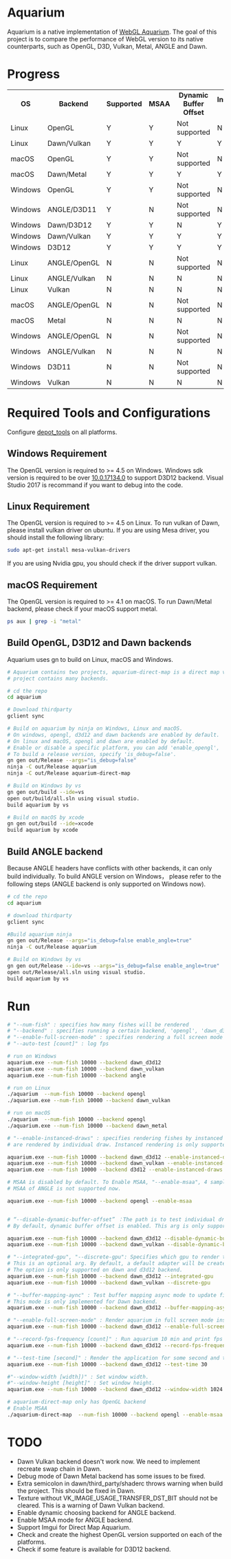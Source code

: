 # Aquarium
Aquarium is a native implementation of [WebGL Aquarium](https://github.com/WebGLSamples/WebGLSamples.github.io). The goal of this project is to compare the performance of WebGL version to its native counterparts, such as OpenGL, D3D, Vulkan, Metal, ANGLE and Dawn.

# Progress
<table>
  <tr align=center>
    <td><strong>OS</td>
    <td><strong>Backend</td>
    <td><strong>Supported</td>
    <td><strong>MSAA</td>
    <td><strong>Dynamic Buffer Offset</td>
    <td><strong>Instanced Draw</td>
    <td><strong>Dynamically choose GPU</td>
  </tr>
  <tr align=left >
    <td>Linux</td>
    <td>OpenGL</td>
    <td>Y</td>
    <td>Y</td>
    <td>Not supported</td>
    <td>N</td>
    <td>Not supported</td>
  </tr>
  <tr align=left>
    <td>Linux</td>
    <td>Dawn/Vulkan</td>
    <td>Y</td>
    <td>Y</td>
    <td>Y</td>
    <td>Y</td>
    <td>Y</td>
  </tr>
  <tr align=left class="supported-row">
    <td>macOS</td>
    <td>OpenGL</td>
    <td>Y</td>
    <td>Y</td>
    <td>Not supported</td>
    <td>N</td>
    <td>Not supported</td>
  </tr>
  <tr align=left class="supported-row">
    <td>macOS</td>
    <td>Dawn/Metal</td>
    <td>Y</td>
    <td>Y</td>
    <td>Y</td>
    <td>Y</td>
    <td>Y</td>
  </tr>
  <tr align=left class="supported-row">
    <td>Windows</td>
    <td>OpenGL</td>
    <td>Y</td>
    <td>Y</td>
    <td>Not supported</td>
    <td>N</td>
    <td>Not supported</td>
  </tr>
  <tr align=left class="supported-row">
    <td>Windows</td>
    <td>ANGLE/D3D11</td>
    <td>Y</td>
    <td>N</td>
    <td>Not supported</td>
    <td>N</td>
    <td>Not supported</td>
  </tr>
  <tr align=left class="supported-row">
    <td>Windows</td>
    <td>Dawn/D3D12</td>
    <td>Y</td>
    <td>Y</td>
    <td>N</td>
    <td>Y</td>
    <td>Y</td>
  </tr>
  <tr align=left class="supported-row">
    <td>Windows</td>
    <td>Dawn/Vulkan</td>
    <td>Y</td>
    <td>Y</td>
    <td>Y</td>
    <td>Y</td>
    <td>Y</td>
  </tr>
  <tr align=left  class="supported-row">
    <td>Windows</td>
    <td>D3D12</td>
    <td>Y</td>
    <td>Y</td>
    <td>Y</td>
    <td>Y</td>
    <td>Y</td>
  </tr>
  <tr align=left>
    <td>Linux</td>
    <td>ANGLE/OpenGL</td>
    <td>N</td>
    <td>N</td>
    <td>Not supported</td>
    <td>N</td>
    <td>Not supported</td>
  </tr>
  <tr align=left>
    <td>Linux</td>
    <td>ANGLE/Vulkan</td>
    <td>N</td>
    <td>N</td>
    <td>N</td>
    <td>N</td>
    <td>N</td>
  </tr>
  <tr align=left>
    <td>Linux</td>
    <td>Vulkan</td>
    <td>N</td>
    <td>N</td>
    <td>N</td>
    <td>N</td>
    <td>N</td>
  </tr>
  <tr align=left>
    <td>macOS</td>
    <td>ANGLE/OpenGL</td>
    <td>N</td>
    <td>N</td>
    <td>Not supported</td>
    <td>N</td>
    <td>Not supported</td>
  </tr>
  <tr align=left>
    <td>macOS</td>
    <td>Metal</td>
    <td>N</td>
    <td>N</td>
    <td>N</td>
    <td>N</td>
    <td>N</td>
  </tr>
  <tr align=left>
    <td>Windows</td>
    <td>ANGLE/OpenGL</td>
    <td>N</td>
    <td>N</td>
    <td>Not supported</td>
    <td>N</td>
    <td>Not supported</td>
  </tr>
  <tr align=left>
    <td>Windows</td>
    <td>ANGLE/Vulkan</td>
    <td>N</td>
    <td>N</td>
    <td>N</td>
    <td>N</td>
    <td>N</td>
  </tr>
  <tr align=left>
    <td>Windows</td>
    <td>D3D11</td>
    <td>N</td>
    <td>N</td>
    <td>Not supported</td>
    <td>N</td>
    <td>Not supported</td>
  </tr>
  <tr align=left>
    <td>Windows</td>
    <td>Vulkan</td>
    <td>N</td>
    <td>N</td>
    <td>N</td>
    <td>N</td>
    <td>N</td>
  </tr>
</table>

# Required Tools and Configurations
Configure [depot_tools](http://dev.chromium.org/developers/how-tos/install-depot-tools) on all platforms.

## Windows Requirement
The OpenGL version is required to >= 4.5 on Windows.
Windows sdk version is required to be over
[10.0.17134.0](https://developer.microsoft.com/en-us/windows/downloads/windows-10-sdk) to support D3D12 backend.
Visual Studio 2017 is recommand if you want to debug into the code.
## Linux Requirement
The OpenGL version is required to >= 4.5 on Linux. To run vulkan of Dawn, please install vulkan driver on ubuntu.
If you are using Mesa driver, you should install the following library:
```sh
sudo apt-get install mesa-vulkan-drivers
```
If you are using Nvidia gpu, you should check if the driver support vulkan.
## macOS Requirement
The OpenGL version is required to >= 4.1 on macOS. To run Dawn/Metal backend, please check if your macOS support metal.
```sh
ps aux | grep -i "metal"
```

## Build OpenGL, D3D12 and Dawn backends

Aquarium uses gn to build on Linux, macOS and Windows.

```sh
# Aquarium contains two projects, aquarium-direct-map is a direct map version to WebGL repo, and only has OpenGL backend.  The aquarium
# project contains many backends.

# cd the repo
cd aquarium

# Download thirdparty
gclient sync

# Build on aquarium by ninja on Windows, Linux and macOS.
# On windows, opengl, d3d12 and dawn backends are enabled by default.
# On linux and macOS, opengl and dawn are enabled by default.
# Enable or disable a specific platform, you can add 'enable_opengl', 'enable_d3d12', and 'enable_dawn' to gn args.
# To build a release version, specify 'is_debug=false'.
gn gen out/Release --args="is_debug=false"
ninja -C out/Release aquarium
ninja -C out/Release aquarium-direct-map

# Build on Windows by vs
gn gen out/build --ide=vs
open out/build/all.sln using visual studio.
build aquarium by vs

# Build on macOS by xcode
gn gen out/build --ide=xcode
build aquarium by xcode
```

## Build ANGLE backend

Because ANGLE headers have conflicts with other backends, it can only build individually. To build ANGLE version on Windows， please refer to the following steps (ANGLE backend is only supported on Windows now).
```sh
# cd the repo
cd aquarium

# download thirdparty
gclient sync

#Build aquarium ninja
gn gen out/Release --args="is_debug=false enable_angle=true"
ninja -C out/Release aquarium

# Build on Windows by vs
gn gen out/Release --ide=vs --args="is_debug=false enable_angle=true"
open out/Release/all.sln using visual studio.
build aquarium by vs
```

# Run
```sh
# "--num-fish" : specifies how many fishes will be rendered
# "--backend" : specifies running a certain backend, 'opengl', 'dawn_d3d12', 'dawn_vulkan', 'dawn_metal', 'dawn_opengl', 'angle'
# "--enable-full-screen-mode" : specifies rendering a full screen mode
# "--auto-test [count]" : log fps

# run on Windows
aquarium.exe --num-fish 10000 --backend dawn_d3d12
aquarium.exe --num-fish 10000 --backend dawn_vulkan
aquarium.exe --num-fish 10000 --backend angle

# run on Linux
./aquarium  --num-fish 10000 --backend opengl
./aquarium.exe --num-fish 10000 --backend dawn_vulkan

# run on macOS
./aquarium  --num-fish 10000 --backend opengl
./aquarium.exe --num-fish 10000 --backend dawn_metal

# "--enable-instanced-draws" : specifies rendering fishes by instanced draw. By default fishes
# are rendered by individual draw. Instanced rendering is only supported on dawn and d3d12 backend now.

aquarium.exe --num-fish 10000 --backend dawn_d3d12 --enable-instanced-draws
aquarium.exe --num-fish 10000 --backend dawn_vulkan --enable-instanced-draws
aquarium.exe --num-fish 10000 --backend d3d12 --enable-instanced-draws

# MSAA is disabled by default. To Enable MSAA, "--enable-msaa", 4 samples.
# MSAA of ANGLE is not supported now.

aquarium.exe --num-fish 10000 --backend opengl --enable-msaa


# “--disable-dynamic-buffer-offset” ：The path is to test individual draw by creating many binding groups on dawn backend.
# By default, dynamic buffer offset is enabled. This arg is only supported on dawn backend.

aquarium.exe --num-fish 10000 --backend dawn_d3d12 --disable-dynamic-buffer-offset
aquarium.exe --num-fish 10000 --backend dawn_vulkan --disable-dynamic-buffer-offset

# "--integrated-gpu", "--discrete-gpu": Specifies which gpu to render the application. The two args are exclusive.
# This is an optional arg. By default, a default adapter will be created.
# The option is only supported on dawn and d3d12 backend.
aquarium.exe --num-fish 10000 --backend dawn_d3d12 --integrated-gpu
aquarium.exe --num-fish 10000 --backend dawn_vulkan --discrete-gpu

# "--buffer-mapping-aync" : Test buffer mapping async mode to update fish positions.
# This mode is only implemented for Dawn backend.
aquarium.exe --num-fish 10000 --backend dawn_d3d12 --buffer-mapping-async

# "--enable-full-screen-mode" : Render aquarium in full screen mode instead of window mode.
aquarium.exe --num-fish 10000 --backend dawn_d3d12 --enable-full-screen-mode

# "--record-fps-frequency [count]" : Run aquarium 10 min and print fps log when exit.
aquarium.exe --num-fish 10000 --backend dawn_d3d12 --record-fps-frequency [count]

# "--test-time [second]" : Render the application for some second and then exit, and the application will run 5 min by default.
aquarium.exe --num-fish 10000 --backend dawn_d3d12 --test-time 30

#"--window-width [width])" : Set window width.
#"--window-height [height]" : Set window height.
aquarium.exe --num-fish 10000 --backend dawn_d3d12 --window-width 1024 --window-height 1024

# aquarium-direct-map only has OpenGL backend
# Enable MSAA
./aquarium-direct-map  --num-fish 10000 --backend opengl --enable-msaa

```

# TODO
* Dawn Vulkan backend doesn't work now. We need to implement recreate swap chain in Dawn.
* Debug mode of Dawn Metal backend has some issues to be fixed.
* Extra semicolon in dawn/third_party/shaderc throws warning when build the project. This should be fixed in Dawn.
* Texture without VK_IMAGE_USAGE_TRANSFER_DST_BIT should not be cleared. This is a warning of Dawn Vulkan backend.
* Enable dynamic choosing backend for ANGLE backend.
* Enable MSAA mode for ANGLE backend.
* Support Imgui for Direct Map Aquarium.
* Check and create the highest OpenGL version supported on each of the platforms.
* Check if some feature is available for D3D12 backend.
